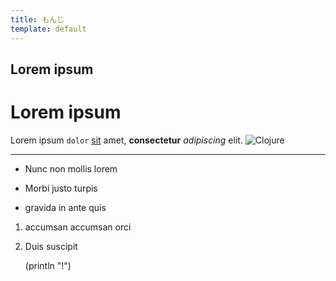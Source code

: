 ```yaml
---
title: もんじ
template: default
---
```


Lorem ipsum
-----------
Lorem ipsum
===========

Lorem ipsum `dolor` [sit](#sit) amet, **consectetur** *adipiscing* elit. ![Clojure](//clojure.org/images/clojure-logo-120b.png)

-------------------------

- Nunc non mollis lorem
+ Morbi justo turpis
* gravida in ante quis

1. accumsan accumsan orci
2. Duis suscipit

    (println "!")

